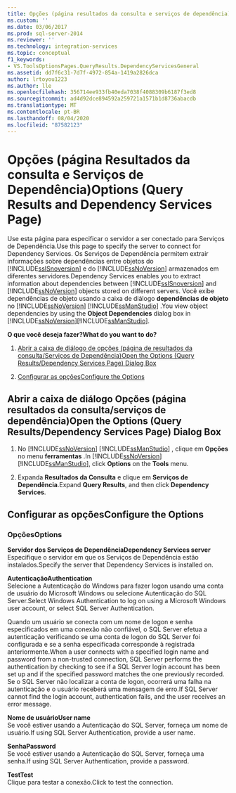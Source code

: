 ```yaml
---
title: Opções (página resultados da consulta e serviços de dependência) | Microsoft Docs
ms.custom: ''
ms.date: 03/06/2017
ms.prod: sql-server-2014
ms.reviewer: ''
ms.technology: integration-services
ms.topic: conceptual
f1_keywords:
- VS.ToolsOptionsPages.QueryResults.DependencyServicesGeneral
ms.assetid: dd7f6c31-7d7f-4972-854a-1419a2826dca
author: lrtoyou1223
ms.author: lle
ms.openlocfilehash: 356714ee933fb40eda7038f4088309b6187f3ed8
ms.sourcegitcommit: ad4d92dce894592a259721a1571b1d8736abacdb
ms.translationtype: MT
ms.contentlocale: pt-BR
ms.lasthandoff: 08/04/2020
ms.locfileid: "87582123"
---
```

# <a name="options-query-results-and-dependency-services-page"></a><span data-ttu-id="d4bc5-102">Opções (página Resultados da consulta e Serviços de Dependência)</span><span class="sxs-lookup"><span data-stu-id="d4bc5-102">Options (Query Results and Dependency Services Page)</span></span>
  <span data-ttu-id="d4bc5-103">Use esta página para especificar o servidor a ser conectado para Serviços de Dependência.</span><span class="sxs-lookup"><span data-stu-id="d4bc5-103">Use this page to specify the server to connect for Dependency Services.</span></span> <span data-ttu-id="d4bc5-104">Os Serviços de Dependência permitem extrair informações sobre dependências entre objetos do [!INCLUDE[ssISnoversion](../includes/ssisnoversion-md.md)] e do [!INCLUDE[ssNoVersion](../includes/ssnoversion-md.md)] armazenados em diferentes servidores.</span><span class="sxs-lookup"><span data-stu-id="d4bc5-104">Dependency Services enables you to extract information about dependencies between [!INCLUDE[ssISnoversion](../includes/ssisnoversion-md.md)] and [!INCLUDE[ssNoVersion](../includes/ssnoversion-md.md)] objects stored on different servers.</span></span> <span data-ttu-id="d4bc5-105">Você exibe dependências de objeto usando a caixa de diálogo **dependências de objeto** no [!INCLUDE[ssNoVersion](../includes/ssnoversion-md.md)] [!INCLUDE[ssManStudio](../includes/ssmanstudio-md.md)] .</span><span class="sxs-lookup"><span data-stu-id="d4bc5-105">You view object dependencies by using the **Object Dependencies** dialog box in [!INCLUDE[ssNoVersion](../includes/ssnoversion-md.md)][!INCLUDE[ssManStudio](../includes/ssmanstudio-md.md)].</span></span>  
  
 <span data-ttu-id="d4bc5-106">**O que você deseja fazer?**</span><span class="sxs-lookup"><span data-stu-id="d4bc5-106">**What do you want to do?**</span></span>  
  
1.  [<span data-ttu-id="d4bc5-107">Abrir a caixa de diálogo de opções (página de resultados da consulta/Serviços de Dependência)</span><span class="sxs-lookup"><span data-stu-id="d4bc5-107">Open the Options (Query Results/Dependency Services Page) Dialog Box</span></span>](#open_dialog)  
  
2.  [<span data-ttu-id="d4bc5-108">Configurar as opções</span><span class="sxs-lookup"><span data-stu-id="d4bc5-108">Configure the Options</span></span>](#options)  
  
##  <a name="open-the-options-query-resultsdependency-services-page-dialog-box"></a><a name="open_dialog"></a><span data-ttu-id="d4bc5-109">Abrir a caixa de diálogo Opções (página resultados da consulta/serviços de dependência)</span><span class="sxs-lookup"><span data-stu-id="d4bc5-109">Open the Options (Query Results/Dependency Services Page) Dialog Box</span></span>  
  
1.  <span data-ttu-id="d4bc5-110">No [!INCLUDE[ssNoVersion](../includes/ssnoversion-md.md)] [!INCLUDE[ssManStudio](../includes/ssmanstudio-md.md)] , clique em **Opções** no menu **ferramentas** .</span><span class="sxs-lookup"><span data-stu-id="d4bc5-110">In [!INCLUDE[ssNoVersion](../includes/ssnoversion-md.md)][!INCLUDE[ssManStudio](../includes/ssmanstudio-md.md)], click **Options** on the **Tools** menu.</span></span>  
  
2.  <span data-ttu-id="d4bc5-111">Expanda **Resultados da Consulta** e clique em **Serviços de Dependência**.</span><span class="sxs-lookup"><span data-stu-id="d4bc5-111">Expand **Query Results**, and then click **Dependency Services**.</span></span>  
  
##  <a name="configure-the-options"></a><a name="options"></a> <span data-ttu-id="d4bc5-112">Configurar as opções</span><span class="sxs-lookup"><span data-stu-id="d4bc5-112">Configure the Options</span></span>  
  
### <a name="options"></a><span data-ttu-id="d4bc5-113">Opções</span><span class="sxs-lookup"><span data-stu-id="d4bc5-113">Options</span></span>  
 <span data-ttu-id="d4bc5-114">**Servidor dos Serviços de Dependência**</span><span class="sxs-lookup"><span data-stu-id="d4bc5-114">**Dependency Services server**</span></span>  
 <span data-ttu-id="d4bc5-115">Especifique o servidor em que os Serviços de Dependência estão instalados.</span><span class="sxs-lookup"><span data-stu-id="d4bc5-115">Specify the server that Dependency Services is installed on.</span></span>  
  
 <span data-ttu-id="d4bc5-116">**Autenticação**</span><span class="sxs-lookup"><span data-stu-id="d4bc5-116">**Authentication**</span></span>  
 <span data-ttu-id="d4bc5-117">Selecione a Autenticação do Windows para fazer logon usando uma conta de usuário do Microsoft Windows ou selecione Autenticação do SQL Server.</span><span class="sxs-lookup"><span data-stu-id="d4bc5-117">Select Windows Authentication to log on using a Microsoft Windows user account, or select SQL Server Authentication.</span></span>  
  
 <span data-ttu-id="d4bc5-118">Quando um usuário se conecta com um nome de logon e senha especificados em uma conexão não confiável, o SQL Server efetua a autenticação verificando se uma conta de logon do SQL Server foi configurada e se a senha especificada corresponde à registrada anteriormente.</span><span class="sxs-lookup"><span data-stu-id="d4bc5-118">When a user connects with a specified login name and password from a non-trusted connection, SQL Server performs the authentication by checking to see if a SQL Server login account has been set up and if the specified password matches the one previously recorded.</span></span> <span data-ttu-id="d4bc5-119">Se o SQL Server não localizar a conta de logon, ocorrerá uma falha na autenticação e o usuário receberá uma mensagem de erro.</span><span class="sxs-lookup"><span data-stu-id="d4bc5-119">If SQL Server cannot find the login account, authentication fails, and the user receives an error message.</span></span>  
  
 <span data-ttu-id="d4bc5-120">**Nome de usuário**</span><span class="sxs-lookup"><span data-stu-id="d4bc5-120">**User name**</span></span>  
 <span data-ttu-id="d4bc5-121">Se você estiver usando a Autenticação do SQL Server, forneça um nome de usuário.</span><span class="sxs-lookup"><span data-stu-id="d4bc5-121">If using SQL Server Authentication, provide a user name.</span></span>  
  
 <span data-ttu-id="d4bc5-122">**Senha**</span><span class="sxs-lookup"><span data-stu-id="d4bc5-122">**Password**</span></span>  
 <span data-ttu-id="d4bc5-123">Se você estiver usando a Autenticação do SQL Server, forneça uma senha.</span><span class="sxs-lookup"><span data-stu-id="d4bc5-123">If using SQL Server Authentication, provide a password.</span></span>  
  
 <span data-ttu-id="d4bc5-124">**Test**</span><span class="sxs-lookup"><span data-stu-id="d4bc5-124">**Test**</span></span>  
 <span data-ttu-id="d4bc5-125">Clique para testar a conexão.</span><span class="sxs-lookup"><span data-stu-id="d4bc5-125">Click to test the connection.</span></span>